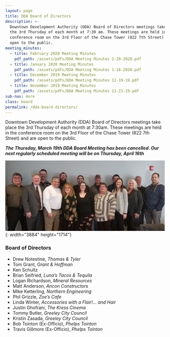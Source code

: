 ```yaml
---
layout: page
title: DDA Board of Directors
description: >-
  Downtown Development Authority (DDA) Board of Directors meetings take place
  the 3rd Thursday of each month at 7:30 am. These meetings are held in the
  conference room on the 3rd Floor of the Chase Tower (822 7th Street) and are
  open to the public.
meeting_minutes:
  - title: February 2020 Meeting Minutes
    pdf_path: /assets/pdfs/DDA Meeting Minutes 2-20-2020.pdf
  - title: January 2020 Meeting Minutes
    pdf_path: /assets/pdfs/DDA Meeting Minutes 1-16-2020.pdf
  - title: December 2019 Meeting Minutes
    pdf_path: /assets/pdfs/DDA Meeting Minutes 12-19-19.pdf
  - title: November 2019 Meeting Minutes
    pdf_path: /assets/pdfs/DDA Meeting Minutes 11-21-19.pdf
sub-nav: more
class: board
permalink: /dda-board-directors/
---
```


Downtown Development Authority (DDA) Board of Directors meetings take place the 3rd Thursday of each month at 7:30am. These meetings are held in the conference room on the 3rd Floor of the Chase Tower (822 7th Street) and are open to the public.

***The Thursday, March 19th DDA Board Meeting has been cancelled. Our next regularly scheduled meeting will be on Thursday, April 16th&nbsp;***

![DDA Board of Directors](/assets/20200220-084406.jpg){: width="3884" height="1714"}

### Board of Directors

* Drew Notestine, *Thomas & Tyler*
* Tom Grant, *Grant & Hoffman*
* Ken Schultz
* Brian Seifried, *Luna’s Tacos & Tequila*
* Logan Richardson, *Mineral Resources*
* Matt Anderson, *Ancon Constructors*
* Mike Ketterling, *Northern Engineering*
* Phil Grizzle, *Zoe’s Cafe*
* Linda Winter, *Accessories with a Flair\!… and Hair*
* Justin Ghofrani, *The Kress Cinema*
* Tommy Butler, *Greeley City Council*
* Kristin Zasada,&nbsp;*Greeley City Council*
* Bob Tointon (Ex-Officio), *Phelps Tointon*
* Travis Gillmore (Ex-Officio), *Phelps Tointon*